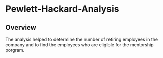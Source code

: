 # Pewlett-Hackard-Analysis
## Overview 
The analysis helped to determine the number of retiring employees in the company and to find the employees who are eligible for the mentorship porgram.

